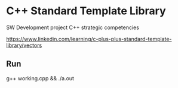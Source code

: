 # C++ Standard Template Library

SW Development project C++ strategic competencies

https://www.linkedin.com/learning/c-plus-plus-standard-template-library/vectors

## Run

g++ working.cpp && ./a.out
